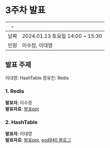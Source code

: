 # 3주차 발표

| -    |                                 |
| ---- | ------------------------------- |
| 날짜 | 2024.01.13 토요일 14:00 ~ 15:30 |
| 인원 | 이수정, 이대영                  |

## 발표 주제

이대영: HashTable
장유진: Redis

### 1. Redis

**발표자**: 이수정<br/>
**발표자료**: [발표ppt](https://daily-pancake-187.notion.site/Redis-bc67c8275baf4cb3b3ae5eb0af9adf56?pvs=4)

### 2. HashTable

**발표자**: 이대영 <br/>
**발표자료**: [발표ppt](240113_이대영_HashTable.pdf), [eod940 블로그](https://eod940.tistory.com)
